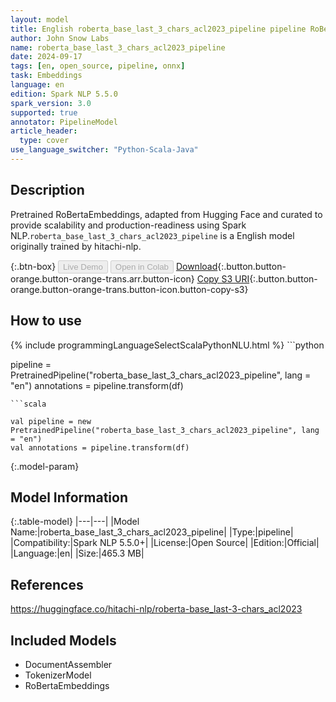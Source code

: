 ```yaml
---
layout: model
title: English roberta_base_last_3_chars_acl2023_pipeline pipeline RoBertaEmbeddings from hitachi-nlp
author: John Snow Labs
name: roberta_base_last_3_chars_acl2023_pipeline
date: 2024-09-17
tags: [en, open_source, pipeline, onnx]
task: Embeddings
language: en
edition: Spark NLP 5.5.0
spark_version: 3.0
supported: true
annotator: PipelineModel
article_header:
  type: cover
use_language_switcher: "Python-Scala-Java"
---
```


## Description

Pretrained RoBertaEmbeddings, adapted from Hugging Face and curated to provide scalability and production-readiness using Spark NLP.`roberta_base_last_3_chars_acl2023_pipeline` is a English model originally trained by hitachi-nlp.

{:.btn-box}
<button class="button button-orange" disabled>Live Demo</button>
<button class="button button-orange" disabled>Open in Colab</button>
[Download](https://s3.amazonaws.com/auxdata.johnsnowlabs.com/public/models/roberta_base_last_3_chars_acl2023_pipeline_en_5.5.0_3.0_1726603124524.zip){:.button.button-orange.button-orange-trans.arr.button-icon}
[Copy S3 URI](s3://auxdata.johnsnowlabs.com/public/models/roberta_base_last_3_chars_acl2023_pipeline_en_5.5.0_3.0_1726603124524.zip){:.button.button-orange.button-orange-trans.button-icon.button-copy-s3}

## How to use



<div class="tabs-box" markdown="1">
{% include programmingLanguageSelectScalaPythonNLU.html %}
```python

pipeline = PretrainedPipeline("roberta_base_last_3_chars_acl2023_pipeline", lang = "en")
annotations =  pipeline.transform(df)   

```
```scala

val pipeline = new PretrainedPipeline("roberta_base_last_3_chars_acl2023_pipeline", lang = "en")
val annotations = pipeline.transform(df)

```
</div>

{:.model-param}
## Model Information

{:.table-model}
|---|---|
|Model Name:|roberta_base_last_3_chars_acl2023_pipeline|
|Type:|pipeline|
|Compatibility:|Spark NLP 5.5.0+|
|License:|Open Source|
|Edition:|Official|
|Language:|en|
|Size:|465.3 MB|

## References

https://huggingface.co/hitachi-nlp/roberta-base_last-3-chars_acl2023

## Included Models

- DocumentAssembler
- TokenizerModel
- RoBertaEmbeddings